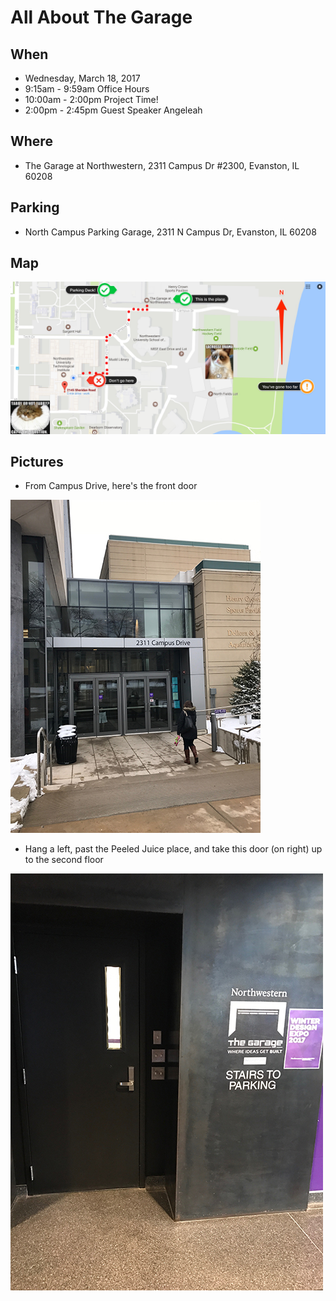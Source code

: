 # All About The Garage

## When

* Wednesday, March 18, 2017
* 9:15am - 9:59am Office Hours
* 10:00am - 2:00pm Project Time!
* 2:00pm - 2:45pm Guest Speaker Angeleah

## Where

* The Garage at Northwestern, 2311 Campus Dr #2300, Evanston, IL 60208

## Parking

* North Campus Parking Garage, 2311 N Campus Dr, Evanston, IL 60208

## Map

![alt text][map]


## Pictures

* From Campus Drive, here's the front door

![alt text][entrance]

* Hang a left, past the Peeled Juice place, and take this door (on right) up to the second floor

![alt text][doorway]

[map]: https://github.com/wrburgess/garage-directions/blob/master/assets/images/how_to_get_to_the_garage.png "How to Get to the Garage Map"

[entrance]: https://github.com/wrburgess/garage-directions/blob/master/assets/images/2311_Campus_Drive_Entrance.jpg "Building Entrance"

[doorway]: https://github.com/wrburgess/garage-directions/blob/master/assets/images/Stairway_to_Garage.jpg "Stairway to The Garage"
